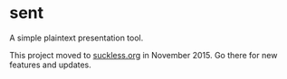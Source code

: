 sent
====

A simple plaintext presentation tool.

This project moved to [suckless.org](http://tools.suckless.org/sent) in November
2015. Go there for new features and updates.
